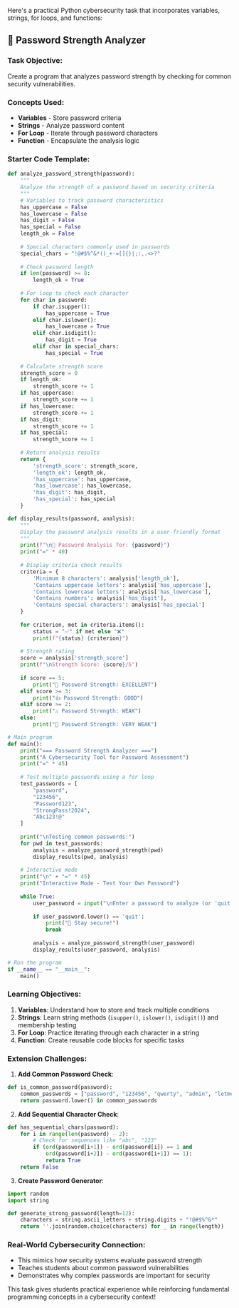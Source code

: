 Here's a practical Python cybersecurity task that incorporates variables, strings, for loops, and functions:

## 🔐 Password Strength Analyzer

### Task Objective:
Create a program that analyzes password strength by checking for common security vulnerabilities.

### Concepts Used:
- **Variables** - Store password criteria
- **Strings** - Analyze password content
- **For Loop** - Iterate through password characters
- **Function** - Encapsulate the analysis logic

### Starter Code Template:

```python
def analyze_password_strength(password):
    """
    Analyze the strength of a password based on security criteria
    """
    # Variables to track password characteristics
    has_uppercase = False
    has_lowercase = False
    has_digit = False
    has_special = False
    length_ok = False
    
    # Special characters commonly used in passwords
    special_chars = "!@#$%^&*()_+-=[]{}|;:,.<>?"
    
    # Check password length
    if len(password) >= 8:
        length_ok = True
    
    # For loop to check each character
    for char in password:
        if char.isupper():
            has_uppercase = True
        elif char.islower():
            has_lowercase = True
        elif char.isdigit():
            has_digit = True
        elif char in special_chars:
            has_special = True
    
    # Calculate strength score
    strength_score = 0
    if length_ok:
        strength_score += 1
    if has_uppercase:
        strength_score += 1
    if has_lowercase:
        strength_score += 1
    if has_digit:
        strength_score += 1
    if has_special:
        strength_score += 1
    
    # Return analysis results
    return {
        'strength_score': strength_score,
        'length_ok': length_ok,
        'has_uppercase': has_uppercase,
        'has_lowercase': has_lowercase,
        'has_digit': has_digit,
        'has_special': has_special
    }

def display_results(password, analysis):
    """
    Display the password analysis results in a user-friendly format
    """
    print(f"\n🔐 Password Analysis for: {password}")
    print("=" * 40)
    
    # Display criteria check results
    criteria = {
        'Minimum 8 characters': analysis['length_ok'],
        'Contains uppercase letters': analysis['has_uppercase'],
        'Contains lowercase letters': analysis['has_lowercase'],
        'Contains numbers': analysis['has_digit'],
        'Contains special characters': analysis['has_special']
    }
    
    for criterion, met in criteria.items():
        status = "✅" if met else "❌"
        print(f"{status} {criterion}")
    
    # Strength rating
    score = analysis['strength_score']
    print(f"\nStrength Score: {score}/5")
    
    if score == 5:
        print("💪 Password Strength: EXCELLENT")
    elif score >= 3:
        print("👍 Password Strength: GOOD")
    elif score >= 2:
        print("⚠️ Password Strength: WEAK")
    else:
        print("🚨 Password Strength: VERY WEAK")

# Main program
def main():
    print("=== Password Strength Analyzer ===")
    print("A Cybersecurity Tool for Password Assessment")
    print("=" * 45)
    
    # Test multiple passwords using a for loop
    test_passwords = [
        "password",
        "123456",
        "Password123",
        "StrongPass!2024",
        "Abc123!@"
    ]
    
    print("\nTesting common passwords:")
    for pwd in test_passwords:
        analysis = analyze_password_strength(pwd)
        display_results(pwd, analysis)
    
    # Interactive mode
    print("\n" + "=" * 45)
    print("Interactive Mode - Test Your Own Password")
    
    while True:
        user_password = input("\nEnter a password to analyze (or 'quit' to exit): ")
        
        if user_password.lower() == 'quit':
            print("👋 Stay secure!")
            break
        
        analysis = analyze_password_strength(user_password)
        display_results(user_password, analysis)

# Run the program
if __name__ == "__main__":
    main()
```

### Learning Objectives:

1. **Variables**: Understand how to store and track multiple conditions
2. **Strings**: Learn string methods (`isupper()`, `islower()`, `isdigit()`) and membership testing
3. **For Loop**: Practice iterating through each character in a string
4. **Function**: Create reusable code blocks for specific tasks

### Extension Challenges:

1. **Add Common Password Check**:
```python
def is_common_password(password):
    common_passwords = ["password", "123456", "qwerty", "admin", "letmein"]
    return password.lower() in common_passwords
```

2. **Add Sequential Character Check**:
```python
def has_sequential_chars(password):
    for i in range(len(password) - 2):
        # Check for sequences like "abc", "123"
        if (ord(password[i+1]) - ord(password[i]) == 1 and 
            ord(password[i+2]) - ord(password[i+1]) == 1):
            return True
    return False
```

3. **Create Password Generator**:
```python
import random
import string

def generate_strong_password(length=12):
    characters = string.ascii_letters + string.digits + "!@#$%^&*"
    return ''.join(random.choice(characters) for _ in range(length))
```

### Real-World Cybersecurity Connection:
- This mimics how security systems evaluate password strength
- Teaches students about common password vulnerabilities
- Demonstrates why complex passwords are important for security

This task gives students practical experience while reinforcing fundamental programming concepts in a cybersecurity context!
